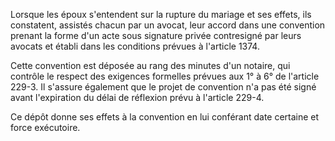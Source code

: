Lorsque les époux s'entendent sur la rupture du mariage et ses effets, ils constatent, assistés chacun par un avocat, leur accord dans une convention prenant la forme d'un acte sous signature privée contresigné par leurs avocats et établi dans les conditions prévues à l'article 1374.

Cette convention est déposée au rang des minutes d'un notaire, qui contrôle le respect des exigences formelles prévues aux 1° à 6° de l'article 229-3. Il s'assure également que le projet de convention n'a pas été signé avant l'expiration du délai de réflexion prévu à l'article 229-4.

Ce dépôt donne ses effets à la convention en lui conférant date certaine et force exécutoire.
